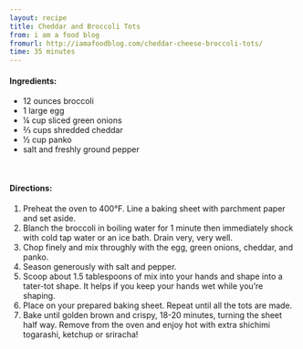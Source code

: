 ```yaml
---
layout: recipe
title: Cheddar and Broccoli Tots
from: i am a food blog
fromurl: http://iamafoodblog.com/cheddar-cheese-broccoli-tots/
time: 35 minutes
---
```


#### Ingredients:

* 12 ounces broccoli
* 1 large egg
* ¼ cup sliced green onions
* ⅔ cups shredded cheddar
* ½ cup panko
* salt and freshly ground pepper

<br>

#### Directions:

1. Preheat the oven to 400°F. Line a baking sheet with parchment paper and set aside.
2. Blanch the broccoli in boiling water for 1 minute then immediately shock with cold tap water or an ice bath. Drain very, very well.
3. Chop finely and mix throughly with the egg, green onions, cheddar, and panko. 
4. Season generously with salt and pepper. 
5. Scoop about 1.5 tablespoons of mix into your hands and shape into a tater-tot shape. It helps if you keep your hands wet while you’re shaping. 
6. Place on your prepared baking sheet. Repeat until all the tots are made. 
7. Bake until golden brown and crispy, 18-20 minutes, turning the sheet half way. Remove from the oven and enjoy hot with extra shichimi togarashi, ketchup or sriracha!
